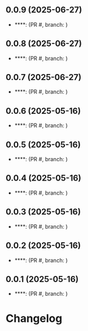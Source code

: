## 0.0.9 (2025-06-27)
- ****:  (PR #, branch: )

## 0.0.8 (2025-06-27)
- ****:  (PR #, branch: )

## 0.0.7 (2025-06-27)
- ****:  (PR #, branch: )

## 0.0.6 (2025-05-16)
- ****:  (PR #, branch: )

## 0.0.5 (2025-05-16)
- ****:  (PR #, branch: )

## 0.0.4 (2025-05-16)
- ****:  (PR #, branch: )

## 0.0.3 (2025-05-16)
- ****:  (PR #, branch: )

## 0.0.2 (2025-05-16)
- ****:  (PR #, branch: )

## 0.0.1 (2025-05-16)
- ****:  (PR #, branch: )

# Changelog
